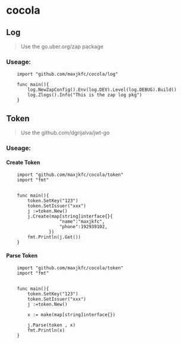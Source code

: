 # cocola

## Log
> Use the  go.uber.org/zap package 

### Useage:
```golang
    import "github.com/maxjkfc/cocola/log"

    func main(){
        log.NewZapConfig().Env(log.DEV).Level(log.DEBUG).Build()
        log.Zlogs().Info("This is the zap log pkg")
    }
```

## Token
> Use the github.com/dgrijalva/jwt-go

### Useage:

#### Create Token
```golang
    import "github.com/maxjkfc/cocola/token"
    import "fmt"


    func main(){
        token.SetKey("123")
        token.SetIssuer("xxx")
        j :=token.New()      
        j.Create(map[string]interface{}{
                    "name":"maxjkfc",
                    "phone":192939102,
                })
        fmt.Println(j.Get())
    }
```

#### Parse Token

```golang
    import "github.com/maxjkfc/cocola/token"
    import "fmt"


    func main(){
        token.SetKey("123")
        token.SetIssuer("xxx")
        j :=token.New()

        x := make(map[string]interface{})

        j.Parse(token , x)
        fmt.Println(x)
    }
```


